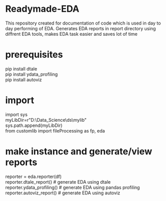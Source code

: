 # Readymade-EDA
This repository created for documentation of code which is used in day to day performing of EDA. Generates EDA reports in report directory using diffrent EDA tools, makes EDA task easier and saves lot of time

# prerequisites
pip install dtale  
pip install ydata_profiling   
pip install autoviz   

# import 
import sys   
myLibDir=r"D:\Data_Science\ds\mylib"   
sys.path.append(myLibDir)   
from customlib import fileProcessing as fp, eda   

# make instance and generate/view reports
reporter = eda.reporter(df)   
reporter.dtale_report()   # generate EDA using dtale  
reporter.ydata_profiling()   # generate EDA using pandas profiling  
reporter.autoviz_report()   # generate EDA using autoviz  
  
